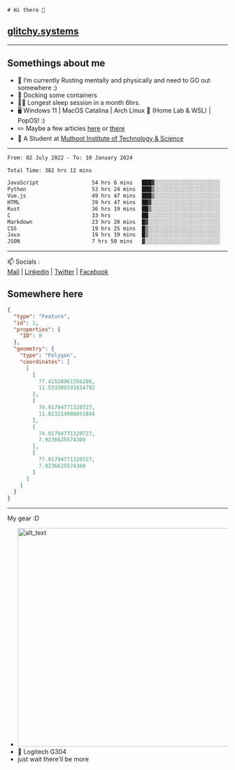 ```
# Hi there 👋
```
## [glitchy.systems](https://glitchy.systems)
---

## Somethings about me



- 🌱 I’m currently Rusting mentally and physically and need to GO out somewhere :)
- 🐋 Docking some containers
- 😶‍🌫️ Longest sleep session in a month 6hrs.
- 🖥️ Windows 11 | MacOS Catalina | Arch Linux 🦩 (Home Lab & WSL) | PopOS! :)
- ✏️ Maybe a few articles [here](https://medium.com/@advaithnarayanan8) or [there](https://medium.com/@advaithnarayanan8)
- 📑 A Student at [Muthoot Institute of Technology & Science](https://mgmits.ac.in/)



---

<!--START_SECTION:waka-->

```txt
From: 02 July 2022 - To: 10 January 2024

Total Time: 382 hrs 12 mins

JavaScript                 54 hrs 6 mins   ███▓░░░░░░░░░░░░░░░░░░░░░   14.15 %
Python                     53 hrs 24 mins  ███▒░░░░░░░░░░░░░░░░░░░░░   13.98 %
Vue.js                     49 hrs 47 mins  ███▒░░░░░░░░░░░░░░░░░░░░░   13.03 %
HTML                       39 hrs 47 mins  ██▓░░░░░░░░░░░░░░░░░░░░░░   10.41 %
Rust                       36 hrs 19 mins  ██▒░░░░░░░░░░░░░░░░░░░░░░   09.50 %
C                          33 hrs          ██░░░░░░░░░░░░░░░░░░░░░░░   08.64 %
Markdown                   23 hrs 20 mins  █▓░░░░░░░░░░░░░░░░░░░░░░░   06.11 %
CSS                        19 hrs 25 mins  █▒░░░░░░░░░░░░░░░░░░░░░░░   05.08 %
Java                       19 hrs 19 mins  █▒░░░░░░░░░░░░░░░░░░░░░░░   05.05 %
JSON                       7 hrs 50 mins   ▓░░░░░░░░░░░░░░░░░░░░░░░░   02.05 %
```

<!--END_SECTION:waka-->

---

📫 Socials :<br>
[Mail](mailto:advaithnarayanan8@gmail.com) | [Linkedin](https://www.linkedin.com/in/advaith-narayanan-a72152214/) | [Twitter](https://twitter.com/advaithnarayan) | [Facebook](https://screenmessage.com/qinq)

## Somewhere here

```geojson
{
  "type": "Feature",
  "id": 1,
  "properties": {
    "ID": 0
  },
  "geometry": {
    "type": "Polygon",
    "coordinates": [
      [
        [
          77.41528961556286,
          11.533300191814792
        ],
        [
          74.91794771320727,
          11.823214080851884
        ],
        [
          74.91794771320727,
          7.9236625574369
        ],
        [
          77.91794771320727,
          7.9236625574369
        ]
      ]
    ]
  }
}
```


--- 
My gear :D

- [<img alt="alt_text" width="500px" src="https://valid.x86.fr/cache/banner/xv24bv-6.png" />](https://valid.x86.fr/xv24bv)
- 🐁 Logitech G304
- just wait there'll be more

